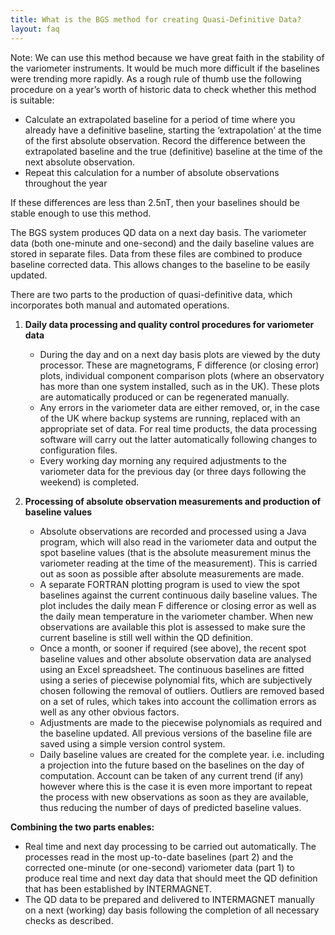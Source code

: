 ```yaml
---
title: What is the BGS method for creating Quasi-Definitive Data?
layout: faq
---
```


Note:  We can use this method because we have great faith in the stability of the variometer instruments. It would be much more difficult if the baselines were trending more rapidly. As a rough rule of thumb use the following procedure on a year’s worth of historic data to check whether this method is suitable:

- Calculate an extrapolated baseline for a period of time where you already have a definitive baseline, starting the ‘extrapolation’ at the time of the first absolute observation. Record the difference between the extrapolated baseline and the true (definitive) baseline at the time of the next absolute observation.
- Repeat this calculation for a number of absolute observations throughout the year

If these differences are less than 2.5nT, then your baselines should be stable enough to use this method.

The BGS system produces QD data on a next day basis. The variometer data (both one-minute and one-second) and the daily baseline values are stored in separate files. Data from these files are combined to produce baseline corrected data. This allows changes to the baseline to be easily updated.

There are two parts to the production of quasi-definitive data, which incorporates both manual and automated operations.

1. **Daily data processing and quality control procedures for variometer data**

    - During the day and on a next day basis plots are viewed by the duty processor. These are magnetograms, F difference (or closing error) plots, individual component comparison plots (where an observatory has more than one system installed, such as in the UK). These plots are automatically produced or can be regenerated manually.
    - Any errors in the variometer data are either removed, or, in the case of the UK where backup systems are running, replaced with an appropriate set of data. For real time products, the data processing software will carry out the latter automatically following changes to configuration files.
    - Every working day morning any required adjustments to the variometer data for the previous day (or three days following the weekend) is completed.

1. **Processing of absolute observation measurements and production of baseline values**

    - Absolute observations are recorded and processed using a Java program, which will also read in the variometer data and output the spot baseline values (that is the absolute measurement minus the variometer reading at the time of the measurement). This is carried out as soon as possible after absolute measurements are made.
    - A separate FORTRAN plotting program is used to view the spot baselines against the current continuous daily baseline values. The plot includes the daily mean F difference or closing error as well as the daily mean temperature in the variometer chamber.  When new observations are available this plot is assessed to make sure the current baseline is still well within the QD definition.
    - Once a month, or sooner if required (see above), the recent spot baseline values and other absolute observation data are analysed using an Excel spreadsheet. The continuous baselines are fitted using a series of piecewise polynomial fits, which are subjectively chosen following the removal of outliers. Outliers are removed based on a set of rules, which takes into account the collimation errors as well as any other obvious factors.
    - Adjustments are made to the piecewise polynomials as required and the baseline updated. All previous versions of the baseline file are saved using a simple version control system.
    - Daily baseline values are created for the complete year. i.e. including a projection into the future based on the baselines on the day of computation. Account can be taken of any current trend (if any) however where this is the case it is even more important to repeat the process with new observations as soon as they are available, thus reducing the number of days of predicted baseline values.

**Combining the two parts enables:**

- Real time and next day processing to be carried out automatically. The processes read in the most up-to-date baselines (part 2) and the corrected one-minute (or one-second) variometer data (part 1) to produce real time and next day data that should meet the QD definition that has been established by INTERMAGNET.
- The QD data to be prepared and delivered to INTERMAGNET manually on a next (working) day basis following the completion of all necessary checks as described.</li>
